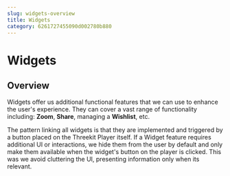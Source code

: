 ```yaml
---
slug: widgets-overview
title: Widgets
category: 6261727455090d002780b880
---
```


# Widgets

## Overview

Widgets offer us additional functional features that we can use to enhance the user's experience. They can cover a vast range of functionality including: **Zoom**, **Share**, managing a **Wishlist**, etc.

The pattern linking all widgets is that they are implemented and triggered by a button placed on the Threekit Player itself. If a Widget feature requires additional UI or interactions, we hide them from the user by default and only make them available when the widget's button on the player is clicked. This was we avoid cluttering the UI, presenting information only when its relevant.
